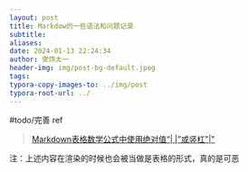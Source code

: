 ```yaml
---
layout: post
title: Markdow的一些语法和问题记录
subtitle: 
aliases: 
date: 2024-01-13 22:24:34
author: 雯饰太一
header-img: img/post-bg-default.jpeg
tags: 
typora-copy-images-to: ../img/post
typora-root-url: ../
---
```

#todo/完善
ref

> [Markdown表格数学公式中使用绝对值“| |”或竖杠"|"](https://blog.csdn.net/skytruine/article/details/105710349)

注：上述内容在渲染的时候也会被当做是表格的形式，真的是可恶